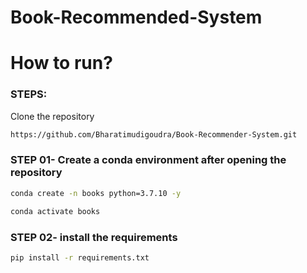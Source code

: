# Book-Recommended-System

# How to run?
### STEPS:

Clone the repository

```bash
https://github.com/Bharatimudigoudra/Book-Recommender-System.git
```
### STEP 01- Create a conda environment after opening the repository

```bash
conda create -n books python=3.7.10 -y
```

```bash
conda activate books
```


### STEP 02- install the requirements
```bash
pip install -r requirements.txt
```
